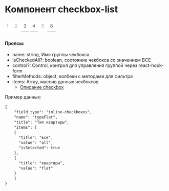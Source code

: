 # Компонент checkbox-list

![checkbox-list](./checkbox-list-example.jpg?raw=true "checkbox-list")

#### Пропсы:
- name: string, Имя группы чекбокса
- isCheckedAll?: boolean, состояние чекбокса со значением ВСЕ
- control?: Control<FieldValues>, контрол для управления группой через react-hook-form
- filterMethods: object, колбеки с методами для фильтра
- items: Array, массив данных чекбоксов
  - [Описание сheckbox](../item/README.md)

Пример данных:
```
{
    "field_type": "inline-checkboxes",
    "name": "typeFlat",
    "title": "Тип квартиры",
    "items": [
    {
      "title": "все",
      "value": "all",
      "isSelected": true
    },
    {
      "title": "квартиры",
      "value": "flat"
    }
    ]
}
```
